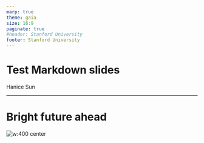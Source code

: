 ```yaml
---
marp: true
theme: gaia
size: 16:9
paginate: true
#header: Stanford University
footer: Stanford University
---
```


<style>
    :root {
    !--color-foreground: #101010; 
    --color-foreground: #0072b1; 
	--color-background: #FFFFFF;
    }
    img[alt~="center"] {
    display: block;
    margin: 0 auto;
    }
    img[alt~="right"] {
    display: block;
    margin-left: auto;
    }

</style>


<!-- _class: lead -->
# Test Markdown slides

Hanice Sun

----

# Bright future ahead

![w:400 center](https://images.squarespace-cdn.com/content/v1/533dfe99e4b0d84a3bd774a4/1449599571797-M16D2JL5RKSXC99IQ8DL/image-asset.jpeg?format=750w)

